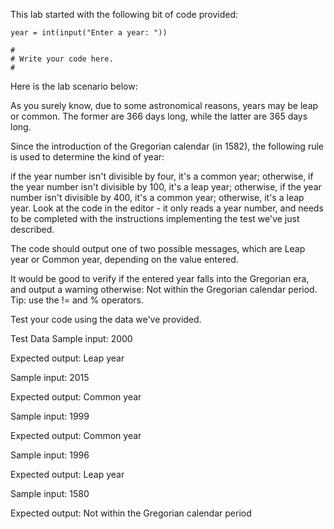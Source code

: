 This lab started with the following bit of code provided:

    year = int(input("Enter a year: "))

    #
    # Write your code here.
    #	


Here is the lab scenario below:

As you surely know, due to some astronomical reasons, years may be leap or common. The former are 366 days long, while the latter are 365 days long.

Since the introduction of the Gregorian calendar (in 1582), the following rule is used to determine the kind of year:

if the year number isn't divisible by four, it's a common year;
otherwise, if the year number isn't divisible by 100, it's a leap year;
otherwise, if the year number isn't divisible by 400, it's a common year;
otherwise, it's a leap year.
Look at the code in the editor - it only reads a year number, and needs to be completed with the instructions implementing the test we've just described.

The code should output one of two possible messages, which are Leap year or Common year, depending on the value entered.

It would be good to verify if the entered year falls into the Gregorian era, and output a warning otherwise: Not within the Gregorian calendar period. Tip: use the != and % operators.

Test your code using the data we've provided.

Test Data
Sample input: 2000

Expected output: Leap year

Sample input: 2015

Expected output: Common year

Sample input: 1999

Expected output: Common year

Sample input: 1996

Expected output: Leap year

Sample input: 1580

Expected output: Not within the Gregorian calendar period
